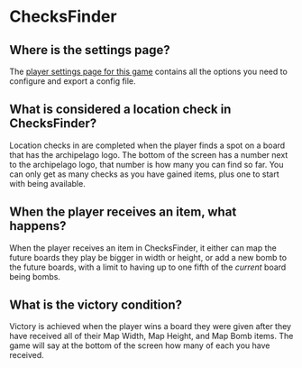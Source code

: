 # ChecksFinder

## Where is the settings page?

The [player settings page for this game](../player-settings) contains all the options you need to configure and export a
config file.

## What is considered a location check in ChecksFinder?

Location checks in are completed when the player finds a spot on a board that has the archipelago logo. The bottom of
the screen has a number next to the archipelago logo, that number is how many you can find so far. You can only get as 
many checks as you have gained items, plus one to start with being available.

## When the player receives an item, what happens?

When the player receives an item in ChecksFinder, it either can map the future boards they play be bigger in width or
height, or add a new bomb to the future boards, with a limit to having up to one fifth of the _current_ board being 
bombs.

## What is the victory condition?

Victory is achieved when the player wins a board they were given after they have received all of their Map Width, Map
Height, and Map Bomb items. The game will say at the bottom of the screen how many of each you have received.